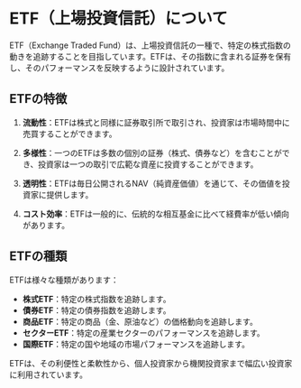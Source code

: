 # ETF（上場投資信託）について

ETF（Exchange Traded Fund）は、上場投資信託の一種で、特定の株式指数の動きを追跡することを目指しています。ETFは、その指数に含まれる証券を保有し、そのパフォーマンスを反映するように設計されています。

## ETFの特徴

1. **流動性**：ETFは株式と同様に証券取引所で取引され、投資家は市場時間中に売買することができます。

2. **多様性**：一つのETFは多数の個別の証券（株式、債券など）を含むことができ、投資家は一つの取引で広範な資産に投資することができます。

3. **透明性**：ETFは毎日公開されるNAV（純資産価値）を通じて、その価値を投資家に提供します。

4. **コスト効率**：ETFは一般的に、伝統的な相互基金に比べて経費率が低い傾向があります。

## ETFの種類

ETFは様々な種類があります：

- **株式ETF**：特定の株式指数を追跡します。
- **債券ETF**：特定の債券指数を追跡します。
- **商品ETF**：特定の商品（金、原油など）の価格動向を追跡します。
- **セクターETF**：特定の産業セクターのパフォーマンスを追跡します。
- **国際ETF**：特定の国や地域の市場パフォーマンスを追跡します。

ETFは、その利便性と柔軟性から、個人投資家から機関投資家まで幅広い投資家に利用されています。
